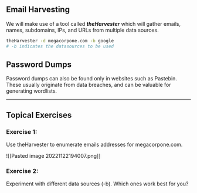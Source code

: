 ## Email Harvesting
We will make use of a tool called **_theHarvester_** which will gather emails, names, subdomains, IPs, and URLs from multiple data sources.
```bash
theHarvester -d megacorpone.com -b google
# -b indicates the datasources to be used
```

## Password Dumps
Password dumps can also be found only in websites such as Pastebin. These usually originate from data breaches, and can be valuable for generating wordlists.

***
## Topical Exercises

### Exercise 1:
Use theHarvester to enumerate emails addresses for megacorpone.com.

![[Pasted image 20221122194007.png]]

### Exercise 2:
Experiment with different data sources (-b). Which ones work best for you?